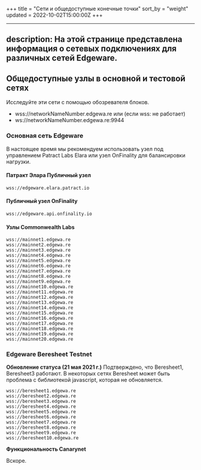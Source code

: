 +++
title = "Сети и общедоступные конечные точки"
sort_by = "weight"
updated = 2022-10-02T15:00:00Z
+++

---
description:
  На этой странице представлена информация о сетевых подключениях для различных сетей Edgeware.
---

## Общедоступные узлы в основной и тестовой сетях

Исследуйте эти сети с помощью обозревателя блоков.

- wss://networkNameNumber.edgewa.re или \(если wss: не работает\)
- ws://networkNameNumber.edgewa.re:9944

### Основная сеть Edgeware

В настоящее время мы рекомендуем использовать узел под управлением Patract Labs Elara или узел OnFinality для балансировки нагрузки.

#### Патракт Элара Публичный узел

```
wss://edgeware.elara.patract.io
```

#### Публичный узел OnFinality

```
wss://edgeware.api.onfinality.io
```

#### Узлы Commonwealth Labs

```
wss://mainnet1.edgewa.re
wss://mainnet2.edgewa.re
wss://mainnet3.edgewa.re
wss://mainnet4.edgewa.re
wss://mainnet5.edgewa.re
wss://mainnet6.edgewa.re
wss://mainnet7.edgewa.re
wss://mainnet8.edgewa.re
wss://mainnet9.edgewa.re
wss://mainnet10.edgewa.re
wss://mainnet11.edgewa.re
wss://mainnet12.edgewa.re
wss://mainnet13.edgewa.re
wss://mainnet14.edgewa.re
wss://mainnet15.edgewa.re
wss://mainnet16.edgewa.re
wss://mainnet17.edgewa.re
wss://mainnet18.edgewa.re
wss://mainnet19.edgewa.re
wss://mainnet20.edgewa.re
```

### Edgeware Beresheet Testnet

**Обновление статуса \(21 мая 2021 г.\)** Подтверждено, что Beresheet1, Beresheet3 работают. В некоторых сетях Beresheet может быть проблема с библиотекой javascript, которая не обновляется.

```
wss://beresheet1.edgewa.re
wss://beresheet2.edgewa.re
wss://beresheet3.edgewa.re
wss://beresheet4.edgewa.re
wss://beresheet5.edgewa.re
wss://beresheet6.edgewa.re
wss://beresheet7.edgewa.re
wss://beresheet8.edgewa.re
wss://beresheet9.edgewa.re
wss://beresheet10.edgewa.re
```

**Функциональность Canarynet**

Вскоре.
